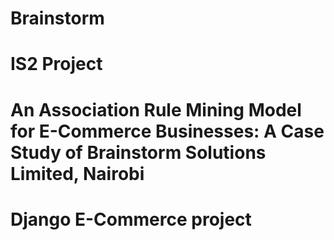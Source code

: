 # Brainstorm
# IS2 Project
# An Association Rule Mining Model for E-Commerce Businesses: A Case Study of Brainstorm Solutions Limited, Nairobi


# Django E-Commerce project
